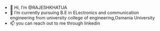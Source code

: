 - 👋 Hi, I’m @RAJESHKHATUA
- 👀 I’m currently pursuing B.E in ELectronics and communication engineering from university college of engineering,Osmania University 
- 📫 you can reach out to me through linkedin  

<!---
RAJESHKHATUA/RAJESHKHATUA is a ✨ special ✨ repository because its `README.md` (this file) appears on your GitHub profile.
You can click the Preview link to take a look at your changes.
--->
